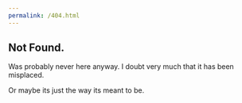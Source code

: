 ```yaml
---
permalink: /404.html
---
```


## Not Found.

Was probably never here anyway. I doubt very much that it has been misplaced.

Or maybe its just the way its meant to be.
